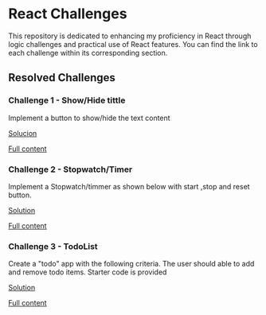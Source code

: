 # React Challenges

This repository is dedicated to enhancing my proficiency in React through logic challenges and practical use of React features.
You can find the link to each challenge within its corresponding section.


## Resolved Challenges

### Challenge 1 - Show/Hide tittle

Implement a button to show/hide the text content

[Solucion](./src/Challanges/Challange1/Challange1.tsx)

[Full content](https://reactchallenges.live/challenge/1)

### Challenge 2 - Stopwatch/Timer

Implement a Stopwatch/timmer as shown below with start ,stop and reset button.

[Solution](./src/Challanges/challange2/Challenge2.tsx)

[Full content](https://reactchallenges.live/challenge/2)

### Challenge 3 - TodoList

Create a "todo" app with the following criteria. The user should able to add and remove todo items. Starter code is provided

[Solution](./src/Challanges/challange3/Challenge3.tsx)

[Full content](https://reactchallenges.live/challenge/3)